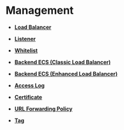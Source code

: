 # Management<a name="en-us_elb_03_0000"></a>

-   **[Load Balancer](load-balancer.md)**  

-   **[Listener](listener.md)**  

-   **[Whitelist](whitelist.md)**  

-   **[Backend ECS \(Classic Load Balancer\)](backend-ecs-(classic-load-balancer).md)**  

-   **[Backend ECS \(Enhanced Load Balancer\)](backend-ecs-(enhanced-load-balancer).md)**  

-   **[Access Log](access-log.md)**  

-   **[Certificate](certificate.md)**  

-   **[URL Forwarding Policy](url-forwarding-policy.md)**  

-   **[Tag](tag.md)**  


